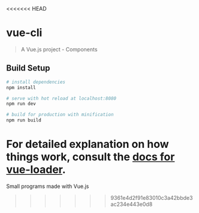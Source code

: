 <<<<<<< HEAD
# vue-cli

> A Vue.js project - Components

## Build Setup

``` bash
# install dependencies
npm install

# serve with hot reload at localhost:8080
npm run dev

# build for production with minification
npm run build
```

For detailed explanation on how things work, consult the [docs for vue-loader](http://vuejs.github.io/vue-loader).
=======
Small programs made with Vue.js
>>>>>>> 9361e4d2f91e83010c3a42bbde3ac234e443e0d8

